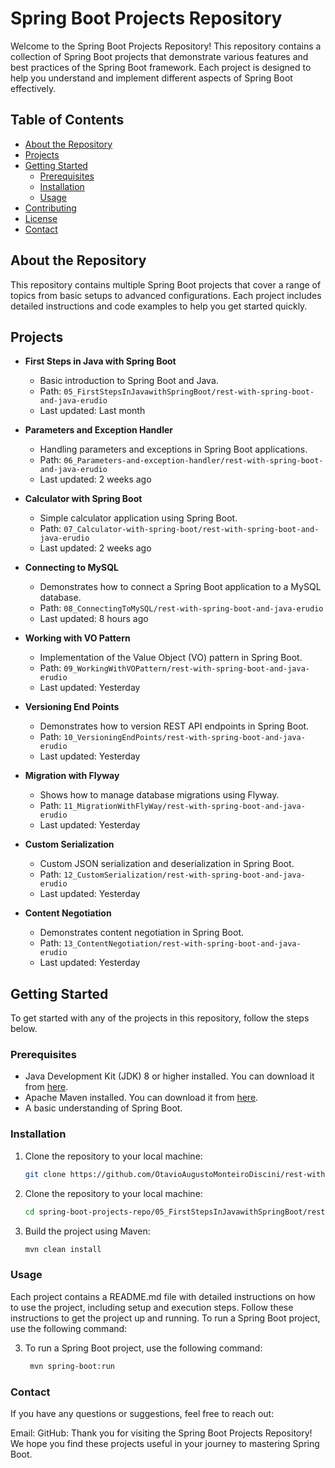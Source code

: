 # Spring Boot Projects Repository

Welcome to the Spring Boot Projects Repository! This repository contains a collection of Spring Boot projects that demonstrate various features and best practices of the Spring Boot framework. Each project is designed to help you understand and implement different aspects of Spring Boot effectively.

## Table of Contents
- [About the Repository](#about-the-repository)
- [Projects](#projects)
- [Getting Started](#getting-started)
  - [Prerequisites](#prerequisites)
  - [Installation](#installation)
  - [Usage](#usage)
- [Contributing](#contributing)
- [License](#license)
- [Contact](#contact)

## About the Repository

This repository contains multiple Spring Boot projects that cover a range of topics from basic setups to advanced configurations. Each project includes detailed instructions and code examples to help you get started quickly.

## Projects

- **First Steps in Java with Spring Boot**
  - Basic introduction to Spring Boot and Java.
  - Path: `05_FirstStepsInJavawithSpringBoot/rest-with-spring-boot-and-java-erudio`
  - Last updated: Last month

- **Parameters and Exception Handler**
  - Handling parameters and exceptions in Spring Boot applications.
  - Path: `06_Parameters-and-exception-handler/rest-with-spring-boot-and-java-erudio`
  - Last updated: 2 weeks ago

- **Calculator with Spring Boot**
  - Simple calculator application using Spring Boot.
  - Path: `07_Calculator-with-spring-boot/rest-with-spring-boot-and-java-erudio`
  - Last updated: 2 weeks ago

- **Connecting to MySQL**
  - Demonstrates how to connect a Spring Boot application to a MySQL database.
  - Path: `08_ConnectingToMySQL/rest-with-spring-boot-and-java-erudio`
  - Last updated: 8 hours ago

- **Working with VO Pattern**
  - Implementation of the Value Object (VO) pattern in Spring Boot.
  - Path: `09_WorkingWithVOPattern/rest-with-spring-boot-and-java-erudio`
  - Last updated: Yesterday

- **Versioning End Points**
  - Demonstrates how to version REST API endpoints in Spring Boot.
  - Path: `10_VersioningEndPoints/rest-with-spring-boot-and-java-erudio`
  - Last updated: Yesterday

- **Migration with Flyway**
  - Shows how to manage database migrations using Flyway.
  - Path: `11_MigrationWithFlyWay/rest-with-spring-boot-and-java-erudio`
  - Last updated: Yesterday

- **Custom Serialization**
  - Custom JSON serialization and deserialization in Spring Boot.
  - Path: `12_CustomSerialization/rest-with-spring-boot-and-java-erudio`
  - Last updated: Yesterday

- **Content Negotiation**
  - Demonstrates content negotiation in Spring Boot.
  - Path: `13_ContentNegotiation/rest-with-spring-boot-and-java-erudio`
  - Last updated: Yesterday

## Getting Started

To get started with any of the projects in this repository, follow the steps below.

### Prerequisites

- Java Development Kit (JDK) 8 or higher installed. You can download it from [here](https://www.oracle.com/java/technologies/javase-jdk11-downloads.html).
- Apache Maven installed. You can download it from [here](https://maven.apache.org/download.cgi).
- A basic understanding of Spring Boot.

### Installation

1. Clone the repository to your local machine:
   ```sh
   git clone https://github.com/OtavioAugustoMonteiroDiscini/rest-with-spring-boot-and-java-erudio

2. Clone the repository to your local machine:
   ```sh
   cd spring-boot-projects-repo/05_FirstStepsInJavawithSpringBoot/rest-with-spring-boot-and-java-erudio

3. Build the project using Maven:
   ```sh
   mvn clean install

### Usage
Each project contains a README.md file with detailed instructions on how to use the project, including setup and execution steps. Follow these instructions to get the project up and running.
To run a Spring Boot project, use the following command:

3. To run a Spring Boot project, use the following command:
   ```sh
    mvn spring-boot:run

### Contact
If you have any questions or suggestions, feel free to reach out:

Email: [](otavio2005discini@gmail.com)
GitHub: [](https://github.com/OtavioAugustoMonteiroDiscini)
Thank you for visiting the Spring Boot Projects Repository! We hope you find these projects useful in your journey to mastering Spring Boot.





